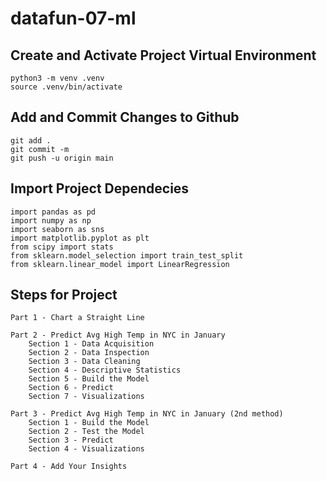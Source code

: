 # datafun-07-ml

## Create and Activate Project Virtual Environment
```
python3 -m venv .venv
source .venv/bin/activate
```

## Add and Commit Changes to Github
```
git add .
git commit -m
git push -u origin main
```

## Import Project Dependecies
```
import pandas as pd
import numpy as np
import seaborn as sns
import matplotlib.pyplot as plt
from scipy import stats
from sklearn.model_selection import train_test_split
from sklearn.linear_model import LinearRegression
```

## Steps for Project
```
Part 1 - Chart a Straight Line

Part 2 - Predict Avg High Temp in NYC in January
    Section 1 - Data Acquisition
    Section 2 - Data Inspection
    Section 3 - Data Cleaning
    Section 4 - Descriptive Statistics
    Section 5 - Build the Model
    Section 6 - Predict
    Section 7 - Visualizations

Part 3 - Predict Avg High Temp in NYC in January (2nd method)
    Section 1 - Build the Model
    Section 2 - Test the Model
    Section 3 - Predict
    Section 4 - Visualizations

Part 4 - Add Your Insights
```
